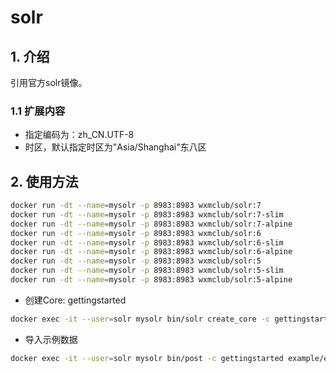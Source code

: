 # solr

## 1. 介绍

引用官方solr镜像。

### 1.1 扩展内容

* 指定编码为：zh_CN.UTF-8
* 时区，默认指定时区为"Asia/Shanghai"东八区

## 2. 使用方法

```bash
docker run -dt --name=mysolr -p 8983:8983 wxmclub/solr:7
docker run -dt --name=mysolr -p 8983:8983 wxmclub/solr:7-slim
docker run -dt --name=mysolr -p 8983:8983 wxmclub/solr:7-alpine
docker run -dt --name=mysolr -p 8983:8983 wxmclub/solr:6
docker run -dt --name=mysolr -p 8983:8983 wxmclub/solr:6-slim
docker run -dt --name=mysolr -p 8983:8983 wxmclub/solr:6-alpine
docker run -dt --name=mysolr -p 8983:8983 wxmclub/solr:5
docker run -dt --name=mysolr -p 8983:8983 wxmclub/solr:5-slim
docker run -dt --name=mysolr -p 8983:8983 wxmclub/solr:5-alpine
```

* 创建Core: gettingstarted
```bash
docker exec -it --user=solr mysolr bin/solr create_core -c gettingstarted
```

* 导入示例数据
```bash
docker exec -it --user=solr mysolr bin/post -c gettingstarted example/exampledocs/manufacturers.xml
```
